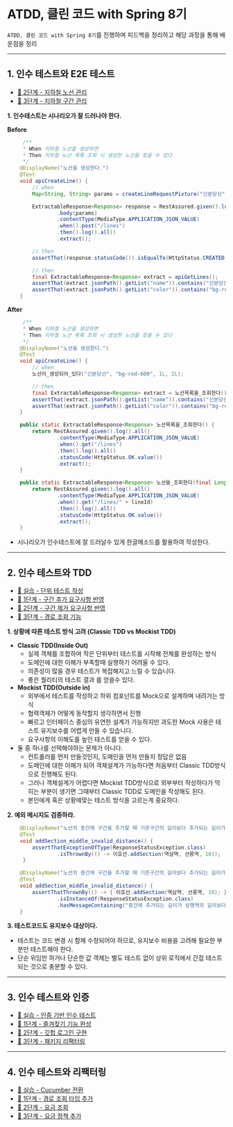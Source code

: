 # ATDD, 클린 코드 with Spring 8기
`ATDD, 클린 코드 with Spring 8기`를 진행하며 피드백을 정리하고 해당 과정을 통해 배운점을 정리

--- 

## 1. 인수 테스트와 E2E 테스트
- [🚀 2단계 - 지하철 노선 관리](https://github.com/next-step/atdd-subway-map/pull/1057)
- [🚀 3단계 - 지하철 구간 관리](https://github.com/next-step/atdd-subway-map/pull/1091)

**1. 인수테스트는 시나리오가 잘 드러나야 한다.**

**Before**
```java
     /**
     * When 지하철 노선을 생성하면
     * Then 지하철 노선 목록 조회 시 생성한 노선을 찾을 수 있다
     */
    @DisplayName("노선을 생성한다.")
    @Test
    void apiCreateLine() {
        // when
        Map<String, String> params = createLineRequestPixture("신분당선", "bg-red-600", 1L, 2L);

        ExtractableResponse<Response> response = RestAssured.given().log().all()
                .body(params)
                .contentType(MediaType.APPLICATION_JSON_VALUE)
                .when().post("/lines")
                .then().log().all()
                .extract();

        // then
        assertThat(response.statusCode()).isEqualTo(HttpStatus.CREATED.value());

        // then
        final ExtractableResponse<Response> extract = apiGetLines();
        assertThat(extract.jsonPath().getList("name")).contains("신분당선");
        assertThat(extract.jsonPath().getList("color")).contains("bg-red-600");
    }
```

**After**
```java
     /**
     * When 지하철 노선을 생성하면
     * Then 지하철 노선 목록 조회 시 생성한 노선을 찾을 수 있다
     */
    @DisplayName("노선을 생성한다.")
    @Test
    void apiCreateLine() {
        // when
        노선이_생성되어_있다("신분당선", "bg-red-600", 1L, 2L);

        // then
        final ExtractableResponse<Response> extract = 노선목록을_조회한다();
        assertThat(extract.jsonPath().getList("name")).contains("신분당선");
        assertThat(extract.jsonPath().getList("color")).contains("bg-red-600");
    }

    public static ExtractableResponse<Response> 노선목록을_조회한다() {
        return RestAssured.given().log().all()
                .contentType(MediaType.APPLICATION_JSON_VALUE)
                .when().get("/lines")
                .then().log().all()
                .statusCode(HttpStatus.OK.value())
                .extract();
    }

    public static ExtractableResponse<Response> 노선을_조회한다(final Long lineId) {
        return RestAssured.given().log().all()
                .contentType(MediaType.APPLICATION_JSON_VALUE)
                .when().get("/lines/" + lineId)
                .then().log().all()
                .statusCode(HttpStatus.OK.value())
                .extract();
    }
```
- 시나리오가 인수테스트에 잘 드러날수 있게 한글메소드를 활용하여 작성한다.

--- 
## 2. 인수 테스트와 TDD
- [🚀 실습 - 단위 테스트 작성](https://github.com/next-step/atdd-subway-path/pull/694)
- [🚀 1단계 - 구간 추가 요구사항 반영](https://github.com/next-step/atdd-subway-path/pull/707)
- [🚀 2단계 - 구간 제거 요구사항 반영](https://github.com/next-step/atdd-subway-path/pull/716)
- [🚀 3단계 - 경로 조회 기능](https://github.com/next-step/atdd-subway-path/pull/728)

**1. 상황에 따른 테스트 방식 고려 (Classic TDD vs Mockist TDD)**
- **Classic TDD(Inside Out)**
     -  실제 객체를 조합하며 작은 단위부터 테스트를 시작해 전체를 완성하는 방식
     -  도메인에 대한 이해가 부족할때 실행하기 어려울 수 있다.
     -  의존성이 많을 경우 테스트가 복잡해지고 느릴 수 있습니다.
     -  좋은 퀄리티의 테스트 결과 를 얻을수 있다.
- **Mockist TDD(Outside in)**
     - 외부에서 테스트를 작성하고 하위 컴포넌트를 Mock으로 설계하며 내려가는 방식
     - 협력객체가 어떻게 동작할지 생각하면서 진행
     - 빠르고 인터페이스 중심의 유연한 설계가 가능하지만 과도한 Mock 사용은 테스트 유지보수를 어렵게 만들 수 있습니다.
     - 요구사항의 이해도를 높인 테스트를 얻을 수 있다. 
- 둘 중 하나를 선택해야하는 문제가 아니다.
     - 컨트롤러를 먼저 만들것인지, 도메인을 먼저 만들지 정답은 없음
     - 도메인에 대한 이해가 되어 객체설계가 가능하다면 처음부터 Classic TDD방식으로 진행해도 된다.
     - 그러나 객체설계가 어렵다면 Mockist TDD방식으로 외부부터 작성하다가 막히는 부분이 생기면 그때부터 Classic TDD로 도메인을 작성해도 된다.
     - 본인에게 혹은 상황에맞는 테스트 방식을 고르는게 중요하다.

**2. 예외 메시지도 검증하라.**
```java
    @DisplayName("노선의 중간에 구간을 추가할 때 기존구간의 길이보다 추가되는 길이가 같거나 크면 오류가 발생한다.")
    @Test
    void addSection_middle_invalid_distance() {
        assertThatExceptionOfType(ResponseStatusException.class)
                .isThrownBy(() -> 이호선.addSection(역삼역, 선릉역, 10));
     }
```
```java
    @DisplayName("노선의 중간에 구간을 추가할 때 기존구간의 길이보다 추가되는 길이가 같거나 크면 오류가 발생한다.")
    @Test
    void addSection_middle_invalid_distance() {
        assertThatThrownBy(() -> { 이호선.addSection(역삼역, 선릉역, 10); })
                .isInstanceOf(ResponseStatusException.class)
                .hasMessageContaining("중간에 추가되는 길이가 상행역의 길이보다 크거나 같을 수 없습니다.");
    }
```
**3. 테스트코드도 유지보수 대상이다.**
- 테스트는 코드 변경 시 함께 수정되어야 하므로, 유지보수 비용을 고려해 필요한 부분만 테스트해야 한다.
- 단순 위임만 하거나 단순한 값 객체는 별도 테스트 없이 상위 로직에서 간접 테스트되는 것으로 충분할 수 있다.
  
---
## 3. 인수 테스트와 인증
- [🚀 실습 - 인증 기반 인수 테스트](https://github.com/next-step/atdd-subway-favorite/pull/561)
- [🚀 1단계 - 즐겨찾기 기능 완성](https://github.com/next-step/atdd-subway-favorite/pull/569)
- [🚀 2단계 - 깃헙 로그인 구현](https://github.com/next-step/atdd-subway-favorite/pull/573)
- [🚀 3단계 - 패키지 리팩터링](https://github.com/next-step/atdd-subway-favorite/pull/583)

---
## 4. 인수 테스트와 리팩터링
- [🚀 실습 - Cucumber 전환](https://github.com/next-step/atdd-subway-fare/pull/427)
- [🚀 1단계 - 경로 조회 타입 추가](https://github.com/next-step/atdd-subway-fare/pull/435)
- [🚀 2단계 - 요금 조회](https://github.com/next-step/atdd-subway-fare/pull/438)
- [🚀 3단계 - 요금 정책 추가](https://github.com/next-step/atdd-subway-fare/pull/461)
